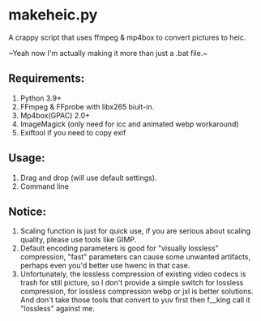 # makeheic.py
A crappy script that uses ffmpeg &amp; mp4box to convert pictures to heic.

~Yeah now I'm actually making it more than just a .bat file.~

## Requirements:
1. Python 3.9+
2. FFmpeg & FFprobe with libx265 biult-in.
3. Mp4box(GPAC) 2.0+
4. ImageMagick (only need for icc and animated webp workaround)
5. Exiftool if you need to copy exif

## Usage:
1. Drag and drop (will use default settings).
2. Command line

## Notice:
1. Scaling function is just for quick use, if you are serious about scaling quality, please use tools like GIMP.
2. Default encoding parameters is good for "visually lossless" compression, "fast" parameters can cause some unwanted artifacts, perhaps even you'd better use hwenc in that case.
3. Unfortunately, the lossless compression of existing video codecs is trash for still picture, so I don't provide a simple switch for lossless compression, for lossless compression webp or jxl is better solutions. And don't take those tools that convert to yuv first then f__king call it "lossless" against me.
